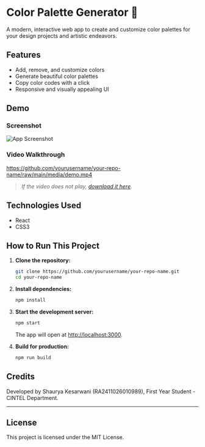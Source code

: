 # Color Palette Generator 🎨

A modern, interactive web app to create and customize color palettes for your design projects and artistic endeavors.

## Features

- Add, remove, and customize colors
- Generate beautiful color palettes
- Copy color codes with a click
- Responsive and visually appealing UI

## Demo

### Screenshot

![App Screenshot](media/screenshot.png)

### Video Walkthrough

https://github.com/yourusername/your-repo-name/raw/main/media/demo.mp4

> _If the video does not play, [download it here](media/demo.mp4)._

## Technologies Used

- React
- CSS3

## How to Run This Project

1. **Clone the repository:**
   ```bash
   git clone https://github.com/yourusername/your-repo-name.git
   cd your-repo-name
   ```

2. **Install dependencies:**
   ```bash
   npm install
   ```

3. **Start the development server:**
   ```bash
   npm start
   ```
   The app will open at [http://localhost:3000](http://localhost:3000).

4. **Build for production:**
   ```bash
   npm run build
   ```

## Credits

Developed by Shaurya Kesarwani (RA2411026010989), First Year Student - CINTEL Department.

---

## License

This project is licensed under the MIT License.
